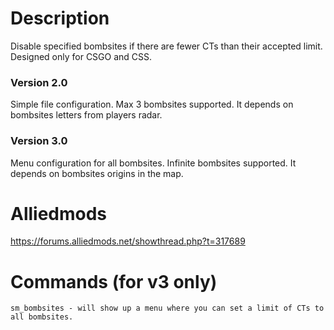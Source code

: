 # Description
Disable specified bombsites if there are fewer CTs than their accepted limit. Designed only for CSGO and CSS.

### Version 2.0
Simple file configuration. Max 3 bombsites supported. It depends on bombsites letters from players radar.

### Version 3.0
Menu configuration for all bombsites. Infinite bombsites supported. It depends on bombsites origins in the map.

# Alliedmods
https://forums.alliedmods.net/showthread.php?t=317689

# Commands (for v3 only)
```
sm_bombsites - will show up a menu where you can set a limit of CTs to all bombsites.
```
